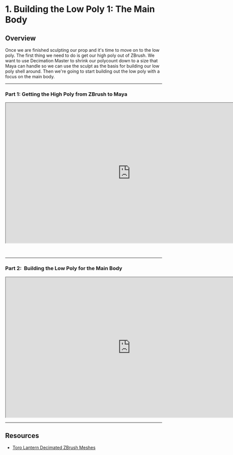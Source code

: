 # 1. Building the Low Poly 1: The Main Body

<h2>Overview</h2>
<p>Once we are finished sculpting our prop and it's time to move on to the low poly. The first thing we need to do is get our high poly out of ZBrush. We want to use Decimation Master to shrink our polycount down to a size that Maya can handle so we can use the sculpt as the basis for building our low poly shell around. Then we're going to start building out the low poly with a focus on the main body.</p>
<hr>
<h3>Part 1: Getting the High Poly from ZBrush to Maya</h3>
<p><iframe src="https://www.youtube.com/embed/G46JRaU4TZo?rel=0" width="800" height="450" allowfullscreen="allowfullscreen" allow="accelerometer; autoplay; clipboard-write; encrypted-media; gyroscope; picture-in-picture"></iframe></p>
<p>&nbsp;</p>
<hr>
<h3>Part 2:&nbsp; Building the Low Poly for the Main Body</h3>
<p><iframe src="https://www.youtube.com/embed/nnOGxyJwfDI?rel=0" width="800" height="450" allowfullscreen="allowfullscreen" allow="accelerometer; autoplay; clipboard-write; encrypted-media; gyroscope; picture-in-picture"></iframe></p>
<hr>
<h2>Resources</h2>
<ul>
<li><a href="https://www.dropbox.com/s/r9frulfvgs659t6/ToroLantern_ZBrushDecimatedMeshes.zip?dl=0">Toro Lantern Decimated ZBrush Meshes</a></li>
</ul>